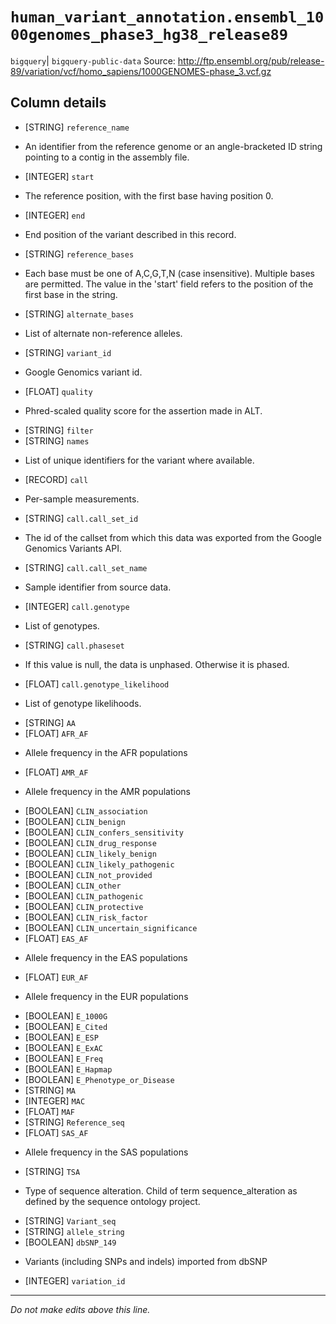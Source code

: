 # `human_variant_annotation.ensembl_1000genomes_phase3_hg38_release89`
`bigquery`| `bigquery-public-data`
Source: http://ftp.ensembl.org/pub/release-89/variation/vcf/homo_sapiens/1000GENOMES-phase_3.vcf.gz

## Column details
* [STRING]    `reference_name`
 - An identifier from the reference genome or an angle-bracketed ID string pointing to a contig in the assembly file.
* [INTEGER]   `start`
 - The reference position, with the first base having position 0.
* [INTEGER]   `end`
 - End position of the variant described in this record.
* [STRING]    `reference_bases`
 - Each base must be one of A,C,G,T,N (case insensitive). Multiple bases are permitted. The value in the 'start' field refers to the position of the first base in the string.
* [STRING]    `alternate_bases`
 - List of alternate non-reference alleles.
* [STRING]    `variant_id`
 - Google Genomics variant id.
* [FLOAT]     `quality`
 - Phred-scaled quality score for the assertion made in ALT.
* [STRING]    `filter`
* [STRING]    `names`
 - List of unique identifiers for the variant where available.
* [RECORD]    `call`
 - Per-sample measurements.
* [STRING]    `call.call_set_id`
 - The id of the callset from which this data was exported from the Google Genomics Variants API.
* [STRING]    `call.call_set_name`
 - Sample identifier from source data.
* [INTEGER]   `call.genotype`
 - List of genotypes.
* [STRING]    `call.phaseset`
 - If this value is null, the data is unphased.  Otherwise it is phased.
* [FLOAT]     `call.genotype_likelihood`
 - List of genotype likelihoods.
* [STRING]    `AA`
* [FLOAT]     `AFR_AF`
 - Allele frequency in the AFR populations
* [FLOAT]     `AMR_AF`
 - Allele frequency in the AMR populations
* [BOOLEAN]   `CLIN_association`
* [BOOLEAN]   `CLIN_benign`
* [BOOLEAN]   `CLIN_confers_sensitivity`
* [BOOLEAN]   `CLIN_drug_response`
* [BOOLEAN]   `CLIN_likely_benign`
* [BOOLEAN]   `CLIN_likely_pathogenic`
* [BOOLEAN]   `CLIN_not_provided`
* [BOOLEAN]   `CLIN_other`
* [BOOLEAN]   `CLIN_pathogenic`
* [BOOLEAN]   `CLIN_protective`
* [BOOLEAN]   `CLIN_risk_factor`
* [BOOLEAN]   `CLIN_uncertain_significance`
* [FLOAT]     `EAS_AF`
 - Allele frequency in the EAS populations
* [FLOAT]     `EUR_AF`
 - Allele frequency in the EUR populations
* [BOOLEAN]   `E_1000G`
* [BOOLEAN]   `E_Cited`
* [BOOLEAN]   `E_ESP`
* [BOOLEAN]   `E_ExAC`
* [BOOLEAN]   `E_Freq`
* [BOOLEAN]   `E_Hapmap`
* [BOOLEAN]   `E_Phenotype_or_Disease`
* [STRING]    `MA`
* [INTEGER]   `MAC`
* [FLOAT]     `MAF`
* [STRING]    `Reference_seq`
* [FLOAT]     `SAS_AF`
 - Allele frequency in the SAS populations
* [STRING]    `TSA`
 - Type of sequence alteration. Child of term sequence_alteration as defined by the sequence ontology project.
* [STRING]    `Variant_seq`
* [STRING]    `allele_string`
* [BOOLEAN]   `dbSNP_149`
 - Variants (including SNPs and indels) imported from dbSNP
* [INTEGER]   `variation_id`

-------------------------------------------------------------------------------
*Do not make edits above this line.*
